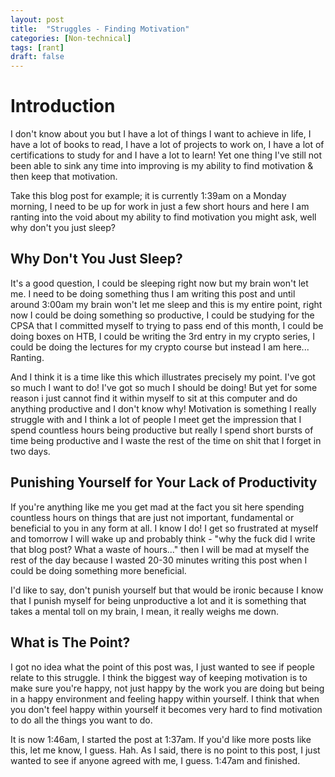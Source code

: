 ```yaml
---
layout: post
title:  "Struggles - Finding Motivation"
categories: [Non-technical]
tags: [rant]
draft: false
---
```


# Introduction

I don't know about you but I have a lot of things I want to achieve in life, I have a lot of books to read, I have a lot of projects to work on, I have a lot of certifications to study for and I have a lot to learn! Yet one thing I've still not been able to sink any time into improving is my ability to find motivation & then keep that motivation.

Take this blog post for example; it is currently 1:39am on a Monday morning, I need to be up for work in just a few short hours and here I am ranting into the void about my ability to find motivation you might ask, well why don't you just sleep?

## Why Don't You Just Sleep?

It's a good question, I could be sleeping right now but my brain won't let me. I need to be doing something thus I am writing this post and until around 3:00am my brain won't let me sleep and this is my entire point, right now I could be doing something so productive, I could be studying for the CPSA that I committed myself to trying to pass end of this month, I could be doing boxes on HTB, I could be writing the 3rd entry in my crypto series, I could be doing the lectures for my crypto course but instead I am here... Ranting.

And I think it is a time like this which illustrates precisely my point. I've got so much I want to do! I've got so much I should be doing! But yet for some reason i just cannot find it within myself to sit at this computer and do anything productive and I don't know why! Motivation is something I really struggle with and I think a lot of people I meet get the impression that I spend countless hours being productive but really I spend short bursts of time being productive and I waste the rest of the time on shit that I forget in two days.

## Punishing Yourself for Your Lack of Productivity

If you're anything like me you get mad at the fact you sit here spending countless hours on things that are just not important, fundamental or beneficial to you in any form at all. I know I do! I get so frustrated at myself and tomorrow I will wake up and probably think - "why the fuck did I write that blog post? What a waste of hours..." then I will be mad at myself the rest of the day because I wasted 20-30 minutes writing this post when I could be doing something more beneficial.

I'd like to say, don't punish yourself but that would be ironic because I know that I punish myself for being unproductive a lot and it is something that takes a mental toll on my brain, I mean, it really weighs me down.

## What is The Point?

I got no idea what the point of this post was, I just wanted to see if people relate to this struggle. I think the biggest way of keeping motivation is to make sure you're happy, not just happy by the work you are doing but being in a happy environment and feeling happy within yourself. I think that when you don't feel happy within yourself it becomes very hard to find motivation to do all the things you want to do.

It is now 1:46am, I started the post at 1:37am. If you'd like more posts like this, let me know, I guess. Hah. As I said, there is no point to this post, I just wanted to see if anyone agreed with me, I guess. 1:47am and finished.